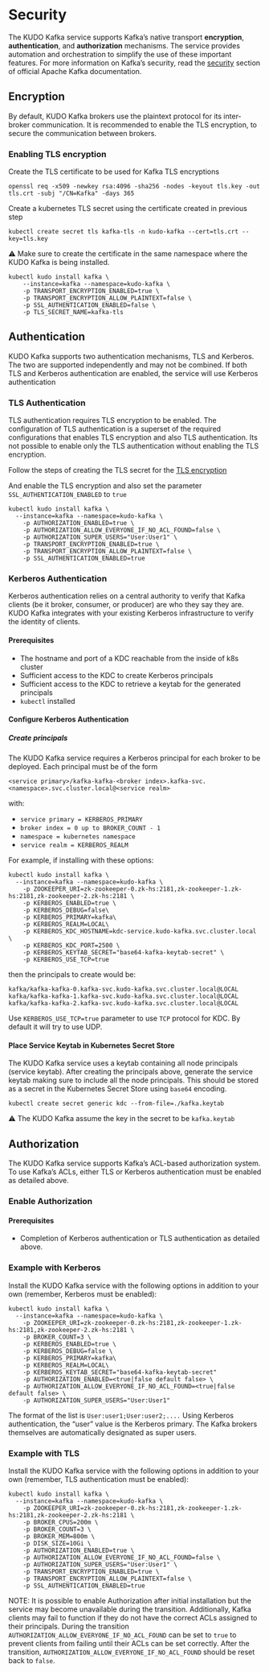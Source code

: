 # Security

The KUDO Kafka service supports Kafka’s native transport **encryption**, **authentication**, and **authorization** mechanisms. The service provides automation and orchestration to simplify the use of these important features. For more information on Kafka’s security, read the [security](http://kafka.apache.org/documentation/#security) section of official Apache Kafka documentation.

## Encryption

By default, KUDO Kafka brokers use the plaintext protocol for its inter-broker communication. It is recommended to enable the TLS encryption, to secure the communication between brokers. 

### Enabling  TLS encryption

Create the TLS certificate to be used for Kafka TLS encryptions

```
openssl req -x509 -newkey rsa:4096 -sha256 -nodes -keyout tls.key -out tls.crt -subj "/CN=Kafka" -days 365
```

Create a kubernetes TLS secret using the certificate created in previous step 

```
kubectl create secret tls kafka-tls -n kudo-kafka --cert=tls.crt --key=tls.key
```

:warning: Make sure to create the certificate in the same namespace where the KUDO Kafka is being installed.

```
kubectl kudo install kafka \
    --instance=kafka --namespace=kudo-kafka \
    -p TRANSPORT_ENCRYPTION_ENABLED=true \
    -p TRANSPORT_ENCRYPTION_ALLOW_PLAINTEXT=false \
    -p SSL_AUTHENTICATION_ENABLED=false \
    -p TLS_SECRET_NAME=kafka-tls
```

## Authentication

KUDO Kafka supports two authentication mechanisms, TLS and Kerberos. The two are supported independently and may not be combined. If both TLS and Kerberos authentication are enabled, the service will use Kerberos authentication

### TLS Authentication

TLS authentication requires TLS encryption to be enabled. The configuration of TLS authentication is a superset of the required configurations that enables TLS encryption and also TLS authentication. Its not possible to enable only the TLS authentication without enabling the TLS encryption.

Follow the steps of creating the TLS secret for the [TLS encryption](#enabling-tls-encryption) 

And enable the TLS encryption and also set the parameter `SSL_AUTHENTICATION_ENABLED` to `true`

```
kubectl kudo install kafka \
  --instance=kafka --namespace=kudo-kafka \
    -p AUTHORIZATION_ENABLED=true \
    -p AUTHORIZATION_ALLOW_EVERYONE_IF_NO_ACL_FOUND=false \
    -p AUTHORIZATION_SUPER_USERS="User:User1" \
    -p TRANSPORT_ENCRYPTION_ENABLED=true \
    -p TRANSPORT_ENCRYPTION_ALLOW_PLAINTEXT=false \
    -p SSL_AUTHENTICATION_ENABLED=true
```



### Kerberos Authentication

Kerberos authentication relies on a central authority to verify that Kafka clients (be it broker, consumer, or producer) are who they say they are. KUDO Kafka integrates with your existing Kerberos infrastructure to verify the identity of clients.

#### Prerequisites

* The hostname and port of a KDC reachable from the inside of k8s cluster
* Sufficient access to the KDC to create Kerberos principals
* Sufficient access to the KDC to retrieve a keytab for the generated principals
* `kubectl` installed

#### Configure Kerberos Authentication

##### Create principals

The KUDO Kafka service requires a Kerberos principal for each broker to be deployed. Each principal must be of the form
```
<service primary>/kafka-kafka-<broker index>.kafka-svc.<namespace>.svc.cluster.local@<service realm>
```
with:
* ```service primary = KERBEROS_PRIMARY```
* ```broker index = 0 up to BROKER_COUNT - 1```
* ```namespace = kubernetes namespace```
* ```service realm = KERBEROS_REALM```

For example, if installing with these options:
```
kubectl kudo install kafka \
  --instance=kafka --namespace=kudo-kafka \
    -p ZOOKEEPER_URI=zk-zookeeper-0.zk-hs:2181,zk-zookeeper-1.zk-hs:2181,zk-zookeeper-2.zk-hs:2181 \
    -p KERBEROS_ENABLED=true \
    -p KERBEROS_DEBUG=false\
    -p KERBEROS_PRIMARY=kafka\
    -p KERBEROS_REALM=LOCAL\
    -p KERBEROS_KDC_HOSTNAME=kdc-service.kudo-kafka.svc.cluster.local \
    -p KERBEROS_KDC_PORT=2500 \
    -p KERBEROS_KEYTAB_SECRET="base64-kafka-keytab-secret" \
    -p KERBEROS_USE_TCP=true
```
then the principals to create would be:
```
kafka/kafka-kafka-0.kafka-svc.kudo-kafka.svc.cluster.local@LOCAL
kafka/kafka-kafka-1.kafka-svc.kudo-kafka.svc.cluster.local@LOCAL
kafka/kafka-kafka-2.kafka-svc.kudo-kafka.svc.cluster.local@LOCAL
```

Use `KERBEROS_USE_TCP=true` parameter to use `TCP` protocol for KDC. By default it will try to use UDP. 
#### Place Service Keytab in Kubernetes Secret Store

The KUDO Kafka service uses a keytab containing all node principals (service keytab). After creating the principals above, generate the service keytab making sure to include all the node principals. This should be stored as a secret in the Kubernetes Secret Store using `base64` encoding.

```
kubectl create secret generic kdc --from-file=./kafka.keytab
```
:warning: The KUDO Kafka assume the key in the secret to be `kafka.keytab`

## Authorization

The KUDO Kafka service supports Kafka’s ACL-based authorization system.  To use Kafka’s ACLs, either TLS or Kerberos authentication must be enabled as detailed above.

### Enable Authorization

#### Prerequisites

* Completion of Kerberos authentication or TLS authentication as detailed above.

### Example with Kerberos

Install the KUDO Kafka service with the following options in addition to your own (remember, Kerberos must be enabled):

```
kubectl kudo install kafka \
  --instance=kafka --namespace=kudo-kafka \
    -p ZOOKEEPER_URI=zk-zookeeper-0.zk-hs:2181,zk-zookeeper-1.zk-hs:2181,zk-zookeeper-2.zk-hs:2181 \
    -p BROKER_COUNT=3 \
    -p KERBEROS_ENABLED=true \
    -p KERBEROS_DEBUG=false \
    -p KERBEROS_PRIMARY=kafka\
    -p KERBEROS_REALM=LOCAL\
    -p KERBEROS_KEYTAB_SECRET="base64-kafka-keytab-secret"
    -p AUTHORIZATION_ENABLED=<true|false default false> \
    -p AUTHORIZATION_ALLOW_EVERYONE_IF_NO_ACL_FOUND=<true|false default false> \
    -p AUTHORIZATION_SUPER_USERS="User:User1"
```

The format of the list is `User:user1;User:user2;....` Using Kerberos authentication, the “user” value is the Kerberos primary. The Kafka brokers themselves are automatically designated as super users.

### Example with TLS

Install the KUDO Kafka service with the following options in addition to your own (remember, TLS authentication must be enabled):

```
kubectl kudo install kafka \
  --instance=kafka --namespace=kudo-kafka \
    -p ZOOKEEPER_URI=zk-zookeeper-0.zk-hs:2181,zk-zookeeper-1.zk-hs:2181,zk-zookeeper-2.zk-hs:2181 \
    -p BROKER_CPUS=200m \
    -p BROKER_COUNT=3 \
    -p BROKER_MEM=800m \
    -p DISK_SIZE=10Gi \
    -p AUTHORIZATION_ENABLED=true \
    -p AUTHORIZATION_ALLOW_EVERYONE_IF_NO_ACL_FOUND=false \
    -p AUTHORIZATION_SUPER_USERS="User:User1" \
    -p TRANSPORT_ENCRYPTION_ENABLED=true \
    -p TRANSPORT_ENCRYPTION_ALLOW_PLAINTEXT=false \
    -p SSL_AUTHENTICATION_ENABLED=true
```



NOTE: It is possible to enable Authorization after initial installation but the service may become unavailable during the transition. Additionally, Kafka clients may fail to function if they do not have the correct ACLs assigned to their principals. During the transition `AUTHORIZATION_ALLOW_EVERYONE_IF_NO_ACL_FOUND` can be set to `true` to prevent clients from failing until their ACLs can be set correctly. After the transition, `AUTHORIZATION_ALLOW_EVERYONE_IF_NO_ACL_FOUND` should be reset back to `false`.